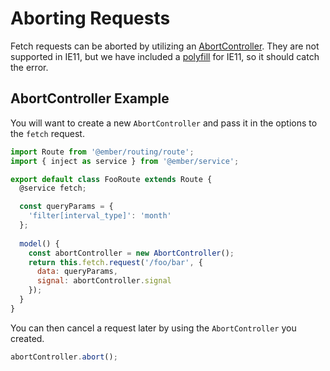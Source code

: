 # Aborting Requests

Fetch requests can be aborted by utilizing an [AbortController](https://developer.mozilla.org/en-US/docs/Web/API/AbortController).
They are not supported in IE11, but we have included a [polyfill](https://www.npmjs.com/package/abortcontroller-polyfill) for IE11, 
so it should catch the error.

## AbortController Example

You will want to create a new `AbortController` and pass it in the options to the `fetch` request.

```js
import Route from '@ember/routing/route';
import { inject as service } from '@ember/service';

export default class FooRoute extends Route {
  @service fetch;

  const queryParams = {
    'filter[interval_type]': 'month'
  };
  
  model() { 
    const abortController = new AbortController();
    return this.fetch.request('/foo/bar', {
      data: queryParams,
      signal: abortController.signal
    });
  }
}
```

You can then cancel a request later by using the `AbortController` you created.

```js
abortController.abort();
```
